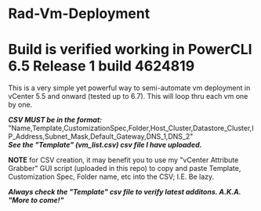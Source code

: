 # Rad-Vm-Deployment 

# Build is verified working in PowerCLI 6.5 Release 1 build 4624819

This is a very simple yet powerful way to semi-automate vm deployment in vCenter 5.5 and onward (tested up to 6.7). This will loop thru each vm one by one.

***CSV MUST be in the format:*** "Name,Template,CustomizationSpec,Folder,Host_Cluster,Datastore_Cluster,IP_Address,Subnet_Mask,Default_Gateway,DNS_1,DNS_2"   
***See the "Template" (vm_list.csv) csv file I have uploaded.***

**NOTE** for CSV creation, it may benefit you to use my "vCenter Attribute Grabber" GUI script (uploaded in this repo) to copy and paste Template, Customization Spec, Folder name, etc into the CSV; I.E. Be lazy. 

***Always check the "Template" csv file to verify latest additons. A.K.A. "More to come!"***


